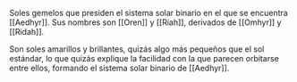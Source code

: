 Soles gemelos que presiden el sistema solar binario en el que se encuentra [[Aedhyr]]. Sus nombres son [[Oren]] y [[Riah]], derivados de [[Omhyr]] y [[Ridah]].

Son soles amarillos y brillantes, quizás algo más pequeños que el sol estándar, lo que quizás explique la facilidad con la que parecen orbitarse entre ellos, formando el sistema solar binario de [[Aedhyr]].